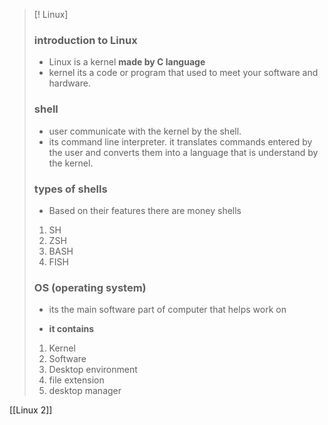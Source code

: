 

> [! Linux]
> ### introduction to Linux
> 
> * Linux is a kernel **made by C language** 
> * kernel its a code or program that used to meet your software and hardware.
> ### shell
> 
> * user communicate with the kernel by the shell.
> * its command line interpreter. it translates commands entered by the user and converts them into a language that is understand by the kernel.
> 
> ### types of shells
> 
> * Based on their features there are money shells
> 1. SH
> 2. ZSH
> 3. BASH
> 4. FISH
> 
> ### OS (operating system)
> 
> - its the main software part of computer that helps work on 
> 
> - **it contains**
> 
> 1. Kernel
> 2. Software 
> 3. Desktop environment
> 4. file extension 
> 5. desktop manager

[[Linux 2]]
